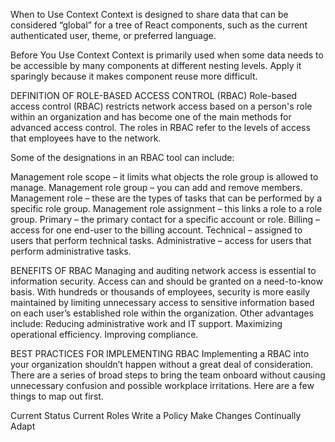 When to Use Context
Context is designed to share data that can be considered “global” for a tree of React components, such as the current authenticated user, theme, or preferred language. 

Before You Use Context
Context is primarily used when some data needs to be accessible by many components at different nesting levels. Apply it sparingly because it makes component reuse more difficult.

DEFINITION OF ROLE-BASED ACCESS CONTROL (RBAC)
Role-based access control (RBAC) restricts network access based on a person's role within an organization and has become one of the main methods for advanced access control. The roles in RBAC refer to the levels of access that employees have to the network.

Some of the designations in an RBAC tool can include:

Management role scope – it limits what objects the role group is allowed to manage.
Management role group – you can add and remove members.
Management role – these are the types of tasks that can be performed by a specific role group.
Management role assignment – this links a role to a role group.
Primary – the primary contact for a specific account or role.
Billing – access for one end-user to the billing account.
Technical – assigned to users that perform technical tasks.
Administrative – access for users that perform administrative tasks.

BENEFITS OF RBAC
Managing and auditing network access is essential to information security. Access can and should be granted on a need-to-know basis. With hundreds or thousands of employees, security is more easily maintained by limiting unnecessary access to sensitive information based on each user’s established role within the organization. Other advantages include:
Reducing administrative work and IT support.
Maximizing operational efficiency. 
Improving compliance.

BEST PRACTICES FOR IMPLEMENTING RBAC
Implementing a RBAC into your organization shouldn’t happen without a great deal of consideration. There are a series of broad steps to bring the team onboard without causing unnecessary confusion and possible workplace irritations. Here are a few things to map out first.

Current Status
Current Roles
Write a Policy
Make Changes
Continually Adapt